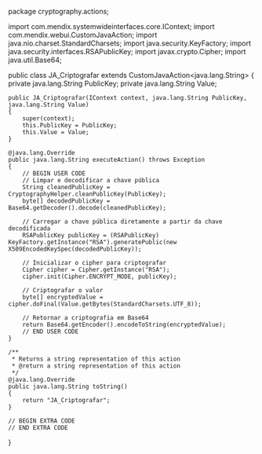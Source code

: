 package cryptography.actions;

import com.mendix.systemwideinterfaces.core.IContext;
import com.mendix.webui.CustomJavaAction;
import java.nio.charset.StandardCharsets;
import java.security.KeyFactory;
import java.security.interfaces.RSAPublicKey;
import javax.crypto.Cipher;
import java.util.Base64;

public class JA_Criptografar extends CustomJavaAction<java.lang.String>
{
    private java.lang.String PublicKey;
    private java.lang.String Value;

    public JA_Criptografar(IContext context, java.lang.String PublicKey, java.lang.String Value)
    {
        super(context);
        this.PublicKey = PublicKey;
        this.Value = Value;
    }

    @java.lang.Override
    public java.lang.String executeAction() throws Exception
    {
        // BEGIN USER CODE
        // Limpar e decodificar a chave pública
        String cleanedPublicKey = CryptographyHelper.cleanPublicKey(PublicKey);
        byte[] decodedPublicKey = Base64.getDecoder().decode(cleanedPublicKey);
        
        // Carregar a chave pública diretamente a partir da chave decodificada
        RSAPublicKey publicKey = (RSAPublicKey) KeyFactory.getInstance("RSA").generatePublic(new X509EncodedKeySpec(decodedPublicKey));

        // Inicializar o cipher para criptografar
        Cipher cipher = Cipher.getInstance("RSA");
        cipher.init(Cipher.ENCRYPT_MODE, publicKey);
        
        // Criptografar o valor
        byte[] encryptedValue = cipher.doFinal(Value.getBytes(StandardCharsets.UTF_8));
        
        // Retornar a criptografia em Base64
        return Base64.getEncoder().encodeToString(encryptedValue);
        // END USER CODE
    }

    /**
     * Returns a string representation of this action
     * @return a string representation of this action
     */
    @java.lang.Override
    public java.lang.String toString()
    {
        return "JA_Criptografar";
    }

    // BEGIN EXTRA CODE
    // END EXTRA CODE
}
